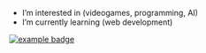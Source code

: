 - I’m interested in (videogames, programming, AI)
-  I’m currently learning (web development)
 <a href="#">
    <img url="https://freeicons.io/seo/code-coding-html-php-program-icon-12804" alt="example badge" style="vertical-align:top margin:6px 4px">
  </a>  
<!---
mohamad-askri/mohamad-askri is a ✨ special ✨ repository because its `README.md` (this file) appears on your GitHub profile.
You can click the Preview link to take a look at your changes.
--->
